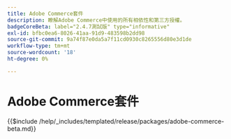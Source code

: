 ```yaml
---
title: Adobe Commerce套件
description: 瞭解Adobe Commerce中使用的所有相依性和第三方授權。
badgeCoreBeta: label="2.4.7測試版" type="informative"
exl-id: bfbc0ea6-8026-41aa-91d9-483598b2dd98
source-git-commit: 9a74f87e0da5a7f11cd0930c8265556d80e3d1de
workflow-type: tm+mt
source-wordcount: '18'
ht-degree: 0%

---
```


# Adobe Commerce套件

{{$include /help/_includes/templated/release/packages/adobe-commerce-beta.md}}
